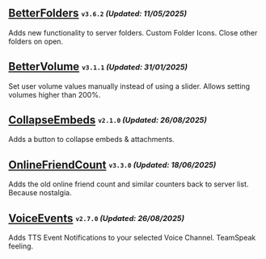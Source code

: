 ## [BetterFolders](https://betterdiscord.app/plugin/BetterFolders) <sub><sup>`v3.6.2` _(Updated: 11/05/2025)_</sup></sub>

Adds new functionality to server folders. Custom Folder Icons. Close other folders on open.

## [BetterVolume](https://betterdiscord.app/plugin/BetterVolume) <sub><sup>`v3.1.1` _(Updated: 31/01/2025)_</sup></sub>

Set user volume values manually instead of using a slider. Allows setting volumes higher than 200%.

## [CollapseEmbeds](https://betterdiscord.app/plugin/CollapseEmbeds) <sub><sup>`v2.1.0` _(Updated: 26/08/2025)_</sup></sub>

Adds a button to collapse embeds & attachments.

## [OnlineFriendCount](https://betterdiscord.app/plugin/OnlineFriendCount) <sub><sup>`v3.3.0` _(Updated: 18/06/2025)_</sup></sub>

Adds the old online friend count and similar counters back to server list. Because nostalgia.

## [VoiceEvents](https://betterdiscord.app/plugin/VoiceEvents) <sub><sup>`v2.7.0` _(Updated: 26/08/2025)_</sup></sub>

Adds TTS Event Notifications to your selected Voice Channel. TeamSpeak feeling.
